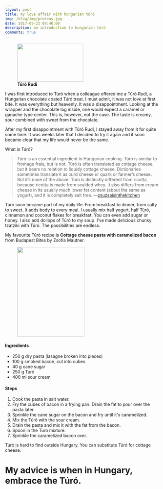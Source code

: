 ```yaml
---
layout: post
title: my love affair with hungarian túró
img: /blog/img/proteas.jpg
date: 2017-09-21 09:46:00
description: an introduction to hungarian túró 
comments: true
---
```


<figure class="col one right" >
	<img src="/blog/img/turorudi.jpg" width="216" height="124">
	<figcaption>
		<b>Túró Rudi</b>
	</figcaption>
</figure>

I was first introduced to Túró when a colleague offered me a Túró Rudi, a Hungarian chocolate coated Túró treat. I must admit, it was not love at first bite. It was everything but heavenly. It was a disappointment. Looking at the wrapper and the chocolate log inside, one would expect a caramel or ganache type center. This is, however, not the case. The taste is creamy, sour combined with sweet from the chocolate. 

After my first disappointment with Túró Rudi, I stayed away from it for quite some time. It was weeks later that I decided to try it again and it soon became clear that my life would never be the same.

What is Túró? 

<blockquote>
Túró is an essential ingredient in Hungarian cooking. Túró is similar to fromage frais, but is not. Túró is often translated as cottage cheese, but it bears no relation to liquidy cottage cheese. Dictionaries sometimes translate it as curd cheese or quark or farmer’s cheese. But it’s none of the above. Túró is distinctly different from ricotta, because ricotta is made from scalded whey. It also differs from cream cheese in its usually much lower fat content (about the same as yogurt), and it is completely salt free.
	—<a href="http://zsuzsaisinthekitchen.blogspot.hu/2009/01/hungarian-curd-cheese-tur.html">zsuzsaisinthekitchen</a> 
</blockquote>

Túró soon became part of my daily life. From breakfast to dinner, from salty to sweet. It adds body to every meal. I usually mix half yogurt, half Túró, cinnamon and coconut flakes for breakfast. You can even add sugar or honey. I also add dollops of Túró to my soup. I've made delicious chunky tzatziki with Túró. The possibilities are endless. 

My favourite Túró recipe is <b>Cottage cheese pasta with caramelized bacon</b> from Budapest Bites by Zsofia Mautner.


<figure class="col one right" >
	<img src="/blog/img/pasta.jpg" width="220" height="293">
</figure>

#### Ingredients
<ul>
	<li>250 g dry pasta (lasagne broken into pieces)</li>
	<li>100 g smoked bacon, cut into cubes</li>
	<li>40 g cane sugar</li>
	<li>250 g Túró</li>
	<li>400 ml sour cream</li>
</ul>

#### Steps
1. Cook the pasta in salt water.
2. Fry the cubes of bacon in a frying pan. Drain the fat to pour over the pasta later.
3. Sprinkle the cane sugar on the bacon and fry until it's caramelized.
4. Mix the Túró with the sour cream.
5. Drain the pasta and mix it with the fat from the bacon.
6. Spoon in the Túró mixture.
7. Sprinkle the caramelized bacon over.

Túró is hard to find outside Hungary. You can substitute Túró for cottage cheese. 

# My advice is when in Hungary, embrace the Túró.
<br/>
